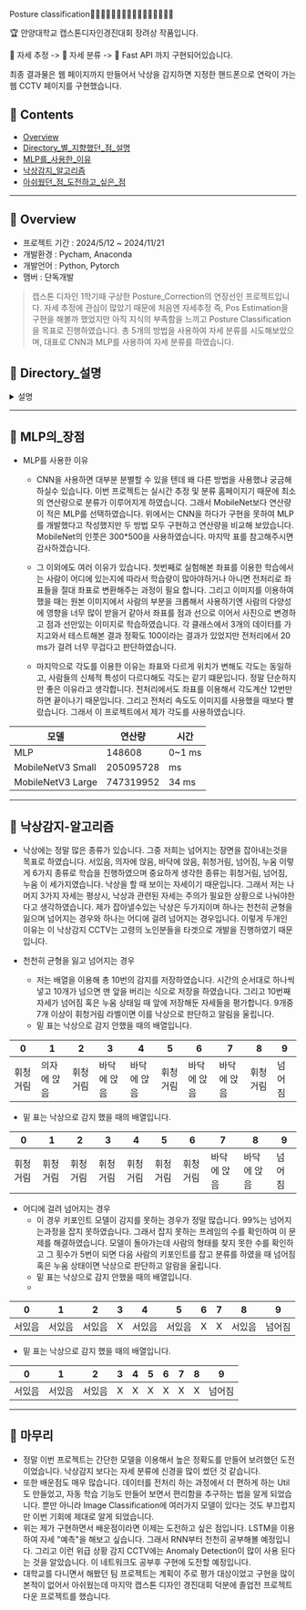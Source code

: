 Posture classification🙎‍♂🙅‍♂🙆‍♂💁‍♂🙋‍♂🙇‍♂🤦‍♂🤷‍♂

🏆 안양대학교 캡스톤디자인경진대회 장려상 작품입니다.

🧬 자세 추정 -> 🧬 자세 분류 -> 📡 Fast API 까지 구현되어있습니다.

최종 결과물은 웹 페이지까지 만들어서 낙상을 감지하면 지정한 핸드폰으로 연락이 가는 웹 CCTV 페이지를 구현했습니다.

## 📂 Contents
  - [Overview](#overview)
  - [Directory_별_지향했던_점_설명](#directory-설명)
  - [MLP를_사용한_이유](#MLP의-장점)
  - [낙상감지_알고리즘](#낙상감지-알고리즘)
  - [아쉬웠던_점_도전하고_싶은_점](#마무리)
    
------------
## 👀 Overview
 - 프로젝트 기간 : 2024/5/12 ~ 2024/11/21
 - 개발환경 : Pycham, Anaconda
 - 개발언어 : Python, Pytorch
 - 맴버 : 단독개발
> 캡스톤 디자인 1학기때 구상한 Posture_Correction의 연장선인 프로젝트입니다. 자세 추정에 관심이 많았기 때문에 처음엔 자세추정 즉, Pos Estimation을 구현을 해볼까 했었지만 아직 지식의 부족함을 느끼고 Posture Classification을 목표로 진행하였습니다. 총 5개의 방법을 사용하여 자세 분류를 시도해보았으며, 대표로 CNN과 MLP를 사용하여 자세 분류를 하였습니다.

## 📂 Directory_설명
<details>
<summary>설명</summary>
<div markdown="1">
  
+ 0.Util
  + CNN, MLP 모델을 학습하기전 데이터들을 전처리할 때 사용하는 프로그램들을 모아두었습니다.
    
+ 01.MLP_With_Coordinates
  + MLP를 사용하여 자세 분류를 한 첫번째 시도입니다.
  + 본 모델은 신체의 좌표들을 인풋으로 받아 학습을 합니다.
  + 인터넷에서 쉽게 찾아볼 수 있는 방법입니다.
    
+ 02.Use_CNN
  + 총 3가지 Image Classification 모델을 사용하여 학습 후 자세 분류를 시도하였습니다.
  + 모델은 MobileNetV3, ResNet50, GoogleNet 으로 선정하였습니다.
  + 논문을 찾아보면 많이 보이는 방법중 하나입니다. 허나 CNN을 사용하면 자세 추정 모델은 안쓰고 그 상황 전체 이미지를 사용하는것 같습니다.

+ 03.2Step_MLP
  + 어깨와 어깨의 길이와 골반과 골반의 길이를 이용하여 가까워지고 멀어지고를 판별하고 몸의 기울기가 0.3 이하 -0.3 이상이면 서있는 상태 아니면 기울어진 상태로 판단하였습니다. <- 이건 인공지능이 아니어서 바로 폐기하였습니다.
  + 이제부터 본격적으로 사용한 몸의 관절 각도를 사용하여 자세를 평가하였습니다.

+ 04.Four_MLP
  + 각도를 이용해 학습을 한 결과 처음에는 80%정도의 정확도가 나왔던걸로 기억합니다. 정확도를 높이기 위해 몇가지 가설을 세워보았습니다. 첫번째 가설로 MLP를 두번쓰면서 첫 MLP는 사람의 몸각도에 따른 클래스 분류 그리고 두번째 MLP는 자세 분류를 하면 정확도가 개선되지 않을까 였습니다. 그래서 첫 MLP에서는 3개의 Class를 분류하고 두번째 MLP는 그 Class에 맞는 동작들로만 분류를 하도록 하였습니다. 하지만 정확도는 개선되지 않아 다른 방법을 시도하게 되었습니다. 이는 05.MLP_With_Angle/5_3/ 에서 더욱 연구해보았습니다.

+ 05.MLP_With_Angle
  + 이 디렉토리에 제가 테스트해본 핵심이 있다고 생각합니다. 우선 대표적으로 RNN, LSTM, 중간 Input 추가, 자동 학습 기능 이렇게 4가지 입니다. 이중 RNN과 LSTM은 얕은 지식을 가지고 했기때문에 나중에 공부를 더 해보고 다시 시도해볼 예정입니다. 중간 Input추가는 말 그대로 신경망 중간에 Input을 추가하는 방법이었습니다. 저는 낙상 감지 CCTV라는 주제로 진행하였기떄문에 사람의 몸 기울기에 정답이 있을거라고 예상했습니다. 그래서 첫 인풋에 몸의 기울기 추가, 중간부분에 추가 등 여러부분에 추가를 해보면서 테스트를 해보았습니다. 결과는 그렇게 좋지않아 다시 처음과 같이 중간에 Input을 추가하지 않는 형태로 진행하였습니다. 자동학습은 06.Find_The_Best에서 다루겠습니다.

+ 06.Find_The_Best
  + 이름 그대로 최고의 모델을 찾는 과정이었습니다. 은닉층의 개수를 변경해가면서 전에 학습이 완료된 모델보다 더 좋은 성능을 낼 수 있는 모델이 있는지 궁금하였습니다. 그래서 2,3,4,5,6 개수의 은닉층을 갖는 모델들을 각각 학습을 하면서, 하나의 모델을 하나의 노드수로 진행하지않고 여러 노드수를 사용해 학습을 각각했습니다. 예를 들어서 은닉층이 두개인 모델의 경우 입력층 - 은닉층 - 은닉층 - 출력층 구조일 텐데 은닉층을 3,3 을 넣어보고 5,5 도 넣어보고 7,7 도 넣는다는 말입니다. 이걸 단일 학습으로 하자니 학교나 회사에 있을 때 학습이 끝날때 시간이 아깝덜라고요. 이때 한 모델당 반나절 정도 걸렸습니다. 그래서 엑셀에 원하는 레이어수와 optimizer, DropOut 을 작성해주면 제가 작성한 모델 구조를 전부 학습을 시켜주는 시스템을 구축하였습니다. 한번 학습을 걸고 이틀 뒤나 사흘뒤에 확인하니 정말 편했던것 같습니다. 이때 은닉층은 늘어날 수록 성능이 좋았으며, 특히 입력층 - 64 - 128 - 256 - 256 - 128 - 64 - 출력층, Adam, DorpOut = 0.2(층 사이마다 다 넣었습니다.) 이 95%의 성능을 보여주어서 발표때 이 모델을 사용하였습니다. 

+ 07.Final_Model
  + 마지막으로 작품에 사용할 모델을 어떤식으로 사용할지 틀을 잡았습니다. 낙상감지는 여러명일 경우 트레이싱 기능이 없기때문에 신뢰도가 없다고 생각하여 1인모드와 다인모드로 나눠서 만들어봤습니다. 1인모드는 낙상감지를 지원하는것에 반해 다인모드는 낙상모드가 가능하지만 1인모드와 다른점은 알고리즘 적용이 아닌 자세 분류 후 특정 자세에 낙상 판정을 하는게 다릅니다. 다른 기능으로는 시크릿 모드라고 frame값을 0으로 채워서 검은 화면 위에 키포인트만 보이게 해보았습니다.

+ 08.Apply_FastAPI 
  + 최종 모델 및 알고리즘들을 FastApi에 적용하였습니다.

</div>
</details>

------------

## 🧬 MLP의_장점

+ MLP를 사용한 이유
  + CNN을 사용하면 대부분 분별할 수 있을 텐데 왜 다른 방법을 사용했냐 궁금해 하실수 있습니다. 이번 프로젝트는 실시간 추정 및 분류 홈페이지기 때문에 최소의 연산량으로 분류가 이루어지게 하였습니다. 그래서 MobileNet보다 연산량이 적은 MLP를 선택하였습니다. 위에서는 CNN을 하다가 구현을 못하여 MLP를 개발했다고 작성했지만 두 방법 모두 구현하고 연산량을 비교해 보았습니다. MobileNet의 인풋은 300*500을 사용하였습니다. 마지막 표를 참고해주시면 감사하겠습니다.

  + 그 이외에도 여러 이유가 있습니다. 첫번째로 실험해본 좌표를 이용한 학습에서는 사람이 어디에 있는지에 따라서 학습량이 많아야하거나 아니면 전처리로 좌표들을 절대 좌표로 변환해주는 과정이 필요 합니다. 그리고 이미지를 이용하여 했을 때는 원본 이미지에서 사람의 부분을 크롭해서 사용하기엔 사람의 다양성에 영향을 너무 많이 받을거 같아서 좌표를 점과 선으로 이어서 사진으로 변경하고 점과 선만있는 이미지로 학습하였습니다. 각 클래스에서 3개의 데이터를 가지고와서 테스트해본 결과 정확도 100이라는 결과가 있었지만 전처리에서 20 ms가 걸려 너무 무겁다고 판단하였습니다.
    
  + 마지막으로 각도를 이용한 이유는 좌표와 다르게 위치가 변해도 각도는 동일하고, 사람들의 신체적 특성이 다르다해도 각도는 같기 떄문입니다. 정말 단순하지만 좋은 이유라고 생각합니다. 전처리에서도 좌표를 이용해서 각도계산 12번만하면 끝이나기 때문입니다. 그리고 전처리 속도도 이미지를 사용했을 때보다 빨랐습니다. 그래서 이 프로젝트에서 제가 각도를 사용하였습니다.

| 모델 | 연산량 | 시간 |
| --- | --- | --- |
| MLP | 148608 | 0~1 ms |
| MobileNetV3 Small | 205095728 | ms |
| MobileNetV3 Large | 747319952 | 34 ms |

------------

## 🤾 낙상감지-알고리즘
+ 낙상에는 정말 많은 종류가 있습니다. 그중 저희는 넘어지는 장면을 잡아내는것을 목표로 하였습니다. 서있음, 의자에 앉음, 바닥에 앉음, 휘청거림, 넘어짐, 누움 이렇게 6가지 종류로 학습을 진행하였으며 중요하게 생각한 종류는 휘청거림, 넘어짐, 누움 이 세가지였습니다. 낙상을 할 때 보이는 자세이기 때문입니다. 그래서 저는 나머지 3가지 자세는 평상시, 낙상과 관련된 자세는 주의가 필요한 상황으로 나눠야한다고 생각하였습니다. 제가 잡아낼수있는 낙상은 두가지이며 하나는 천천히 균형을 잃으며 넘어지는 경우와 하나는 어디에 걸려 넘어지는 경우입니다. 이렇게 두개인 이유는 이 낙상감지 CCTV는 고령의 노인분들을 타겟으로 개발을 진행하였기 때문입니다.

+ 천천히 균형을 잃고 넘어지는 경우
  + 저는 배열을 이용해 총 10번의 감지를 저장하였습니다. 시간의 순서대로 하나씩 넣고 10개가 넘으면 맨 앞을 버리는 식으로 저장을 하였습니다. 그리고 10번째 자세가 넘어짐 혹은 누움 상태일 때 앞에 저장해둔 자세들을 평가합니다. 9개중 7개 이상이 휘청거림 라벨이면 이를 낙상으로 판단하고 알림을 울립니다.
  + 밑 표는 낙상으로 감지 안했을 때의 배열입니다.

| 0 | 1 | 2 | 3 | 4 | 5 | 6 | 7 | 8 | 9 |
| --- | --- | --- | --- | --- | --- | --- | --- | --- | --- |
| 휘청거림 | 의자에 앉음 | 휘청거림 | 바닥에 앉음 | 바닥에 앉음 | 휘청거림 | 바닥에 앉음 | 바닥에 앉음 | 휘청거림 | 넘어짐 |

  + 밑 표는 낙상으로 감지 했을 때의 배열입니다.

| 0 | 1 | 2 | 3 | 4 | 5 | 6 | 7 | 8 | 9 |
| --- | --- | --- | --- | --- | --- | --- | --- | --- | --- |
| 휘청거림 | 휘청거림 | 휘청거림 | 휘청거림 | 휘청거림 | 휘청거림 | 휘청거림 | 바닥에 앉음 | 바닥에 앉음 | 넘어짐 |

+ 어디에 걸려 넘어지는 경우
  + 이 경우 키포인트 모델이 감지를 못하는 경우가 정말 많습니다. 99%는 넘어지는과정을 잡지 못하였습니다. 그래서 잡지 못하는 프레임의 수를 확인하여 이 문제를 해결하였습니다. 모델이 돌아가는데 사람의 형태를 찾지 못한 수를 확인하고 그 횟수가 5번이 되면 다음 사람의 키포인트를 잡고 분류를 하였을 때 넘어짐 혹은 누움 상태이면 낙상으로 판단하고 알람을 울립니다.
  + 밑 표는 낙상으로 감지 안했을 때의 배열입니다.
  + 
| 0 | 1 | 2 | 3 | 4 | 5 | 6 | 7 | 8 | 9 |
| --- | --- | --- | --- | --- | --- | --- | --- | --- | --- |
| 서있음 | 서있음 | 서있음 | X | 서있음 | 서있음 | X | X | 서있음 | 넘어짐 |

  + 밑 표는 낙상으로 감지 했을 때의 배열입니다.
    
| 0 | 1 | 2 | 3 | 4 | 5 | 6 | 7 | 8 | 9 |
| --- | --- | --- | --- | --- | --- | --- | --- | --- | --- |
| 서있음 | 서있음 | 서있음 | X | X | X | X | X | X | 넘어짐 |

------------
 
## 👋 마무리
+ 정말 이번 프로젝트는 간단한 모델을 이용해서 높은 정확도를 만들어 보려했던 도전이었습니다. 낙상감지 보다는 자세 분류에 신경을 많이 썼던 것 같습니다.
+ 또한 배운점도 매우 많습니다. 데이터를 전처리 하는 과정에서 더 편하게 하는 Util도 만들었고, 자동 학습 기능도 만들어 보면서 편리함을 추구하는 법을 알게 되었습니다. 뿐만 아니라 Image Classification에 여러가지 모델이 있다는 것도 부끄럽지만 이번 기회에 제대로 알게 되었습니다.
+ 위는 제가 구현하면서 배운점이라면 이제는 도전하고 싶은 점입니다. LSTM을 이용하여 자세 "예측"을 해보고 싶습니다. 그래서 RNN부터 천천히 공부해볼 예정입니다. 그리고 이런 위급 상황 감지 CCTV에는 Anomaly Detection이 많이 사용 된다는 것을 알았습니다. 이 네트워크도 공부후 구현에 도전할 예정입니다.
+ 대학교를 다니면서 해봤던 팀 프로젝트는 계획이 주로 평가 대상이었고 구현을 많이 본적이 없어서 아쉬웠는데 마지막 캡스톤 디자인 경진대회 덕분에 졸업전 프로젝트 다운 프로젝트를 했습니다. 
